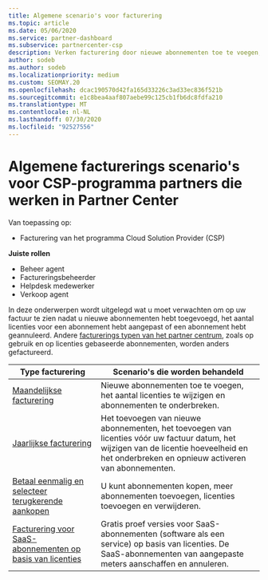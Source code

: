 ```yaml
---
title: Algemene scenario's voor facturering
ms.topic: article
ms.date: 05/06/2020
ms.service: partner-dashboard
ms.subservice: partnercenter-csp
description: Verken facturering door nieuwe abonnementen toe te voegen, de licentie hoeveelheid aan te passen of een abonnement te annuleren. Zie hoe verschillen op basis van gebruik en abonnementen op basis van licenties.
author: sodeb
ms.author: sodeb
ms.localizationpriority: medium
ms.custom: SEOMAY.20
ms.openlocfilehash: dcac190570d42fa165d33226c3ad33ec836f521b
ms.sourcegitcommit: e1c8bea4aaf807aebe99c125cb1fb6dc8fdfa210
ms.translationtype: MT
ms.contentlocale: nl-NL
ms.lasthandoff: 07/30/2020
ms.locfileid: "92527556"
---
```

# <a name="common-billing-scenarios-for-csp-program-partners-working-in-partner-center"></a>Algemene facturerings scenario's voor CSP-programma partners die werken in Partner Center

Van toepassing op:

- Facturering van het programma Cloud Solution Provider (CSP)

**Juiste rollen**

- Beheer agent
- Factureringsbeheerder
- Helpdesk medewerker
- Verkoop agent

In deze onderwerpen wordt uitgelegd wat u moet verwachten om op uw factuur te zien nadat u nieuwe abonnementen hebt toegevoegd, het aantal licenties voor een abonnement hebt aangepast of een abonnement hebt geannuleerd. Andere [facturerings typen van het partner centrum](billing-different-types.md), zoals op gebruik en op licenties gebaseerde abonnementen, worden anders gefactureerd.

| Type facturering | Scenario's die worden behandeld |
| --------------- | ----------------- |
| [Maandelijkse facturering](common-billing-scenarios-monthly.md) | Nieuwe abonnementen toe te voegen, het aantal licenties te wijzigen en abonnementen te onderbreken. |
| [Jaarlijkse facturering](common-billing-scenarios-annual.md) | Het toevoegen van nieuwe abonnementen, het toevoegen van licenties vóór uw factuur datum, het wijzigen van de licentie hoeveelheid en het onderbreken en opnieuw activeren van abonnementen. |
| [Betaal eenmalig en selecteer terugkerende aankopen](common-billing-scenarios-onetime-recurring.md) | U kunt abonnementen kopen, meer abonnementen toevoegen, licenties toevoegen en verwijderen. |
| [Facturering voor SaaS-abonnementen op basis van licenties](common-billing-scenarios-saas.md) | Gratis proef versies voor SaaS-abonnementen (software als een service) op basis van licenties. De SaaS-abonnementen van aangepaste meters aanschaffen en annuleren. |
